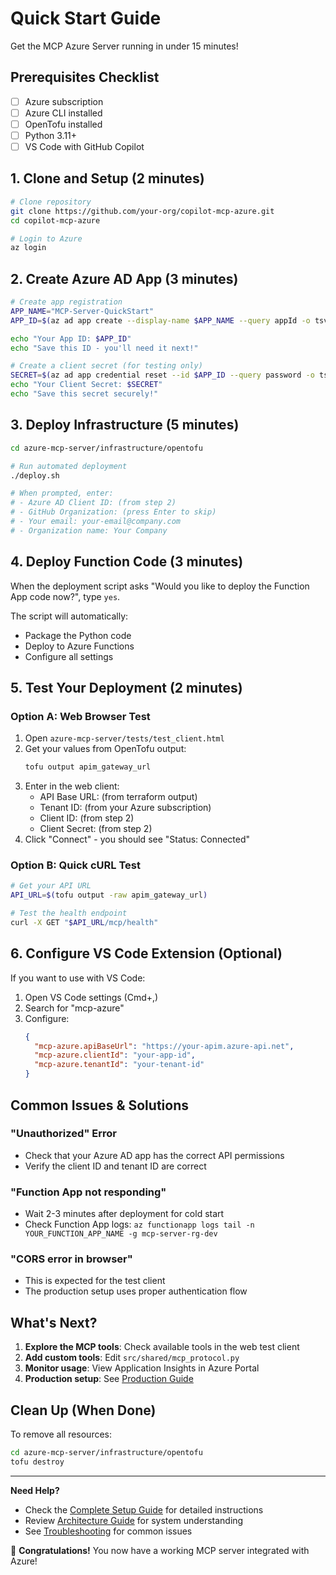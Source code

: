 # Quick Start Guide

Get the MCP Azure Server running in under 15 minutes!

## Prerequisites Checklist

- [ ] Azure subscription
- [ ] Azure CLI installed
- [ ] OpenTofu installed
- [ ] Python 3.11+
- [ ] VS Code with GitHub Copilot

## 1. Clone and Setup (2 minutes)

```bash
# Clone repository
git clone https://github.com/your-org/copilot-mcp-azure.git
cd copilot-mcp-azure

# Login to Azure
az login
```

## 2. Create Azure AD App (3 minutes)

```bash
# Create app registration
APP_NAME="MCP-Server-QuickStart"
APP_ID=$(az ad app create --display-name $APP_NAME --query appId -o tsv)

echo "Your App ID: $APP_ID"
echo "Save this ID - you'll need it next!"

# Create a client secret (for testing only)
SECRET=$(az ad app credential reset --id $APP_ID --query password -o tsv)
echo "Your Client Secret: $SECRET"
echo "Save this secret securely!"
```

## 3. Deploy Infrastructure (5 minutes)

```bash
cd azure-mcp-server/infrastructure/opentofu

# Run automated deployment
./deploy.sh

# When prompted, enter:
# - Azure AD Client ID: (from step 2)
# - GitHub Organization: (press Enter to skip)
# - Your email: your-email@company.com
# - Organization name: Your Company
```

## 4. Deploy Function Code (3 minutes)

When the deployment script asks "Would you like to deploy the Function App code now?", type `yes`.

The script will automatically:
- Package the Python code
- Deploy to Azure Functions
- Configure all settings

## 5. Test Your Deployment (2 minutes)

### Option A: Web Browser Test

1. Open `azure-mcp-server/tests/test_client.html`
2. Get your values from OpenTofu output:
   ```bash
   tofu output apim_gateway_url
   ```
3. Enter in the web client:
   - API Base URL: (from terraform output)
   - Tenant ID: (from your Azure subscription)
   - Client ID: (from step 2)
   - Client Secret: (from step 2)
4. Click "Connect" - you should see "Status: Connected"

### Option B: Quick cURL Test

```bash
# Get your API URL
API_URL=$(tofu output -raw apim_gateway_url)

# Test the health endpoint
curl -X GET "$API_URL/mcp/health"
```

## 6. Configure VS Code Extension (Optional)

If you want to use with VS Code:

1. Open VS Code settings (Cmd+,)
2. Search for "mcp-azure"
3. Configure:
   ```json
   {
     "mcp-azure.apiBaseUrl": "https://your-apim.azure-api.net",
     "mcp-azure.clientId": "your-app-id",
     "mcp-azure.tenantId": "your-tenant-id"
   }
   ```

## Common Issues & Solutions

### "Unauthorized" Error
- Check that your Azure AD app has the correct API permissions
- Verify the client ID and tenant ID are correct

### "Function App not responding"
- Wait 2-3 minutes after deployment for cold start
- Check Function App logs: `az functionapp logs tail -n YOUR_FUNCTION_APP_NAME -g mcp-server-rg-dev`

### "CORS error in browser"
- This is expected for the test client
- The production setup uses proper authentication flow

## What's Next?

1. **Explore the MCP tools**: Check available tools in the web test client
2. **Add custom tools**: Edit `src/shared/mcp_protocol.py`
3. **Monitor usage**: View Application Insights in Azure Portal
4. **Production setup**: See [Production Guide](./PRODUCTION_GUIDE.md)

## Clean Up (When Done)

To remove all resources:

```bash
cd azure-mcp-server/infrastructure/opentofu
tofu destroy
```

---

**Need Help?** 
- Check the [Complete Setup Guide](./COMPLETE_SETUP_GUIDE.md) for detailed instructions
- Review [Architecture Guide](./ARCHITECTURE_GUIDE.md) for system understanding
- See [Troubleshooting](./COMPLETE_SETUP_GUIDE.md#troubleshooting) for common issues

🎉 **Congratulations!** You now have a working MCP server integrated with Azure!